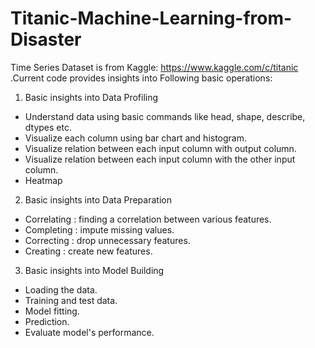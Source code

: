 # Titanic-Machine-Learning-from-Disaster
Time Series Dataset is from Kaggle: https://www.kaggle.com/c/titanic .Current code provides insights into Following basic operations:

1) Basic insights into Data Profiling
  - Understand data using basic commands like head, shape, describe, dtypes etc.
  - Visualize each column using bar chart and histogram.
  - Visualize relation between each input column with output column.
  - Visualize relation between each input column with the other input column.
  - Heatmap
  
2) Basic insights into Data Preparation
  - Correlating : finding a correlation between various features.
  - Completing : impute missing values.
  - Correcting : drop unnecessary features.  
  - Creating : create new features.
  
3) Basic insights into Model Building
  - Loading the data.
  - Training and test data.
  - Model fitting.
  - Prediction.
  - Evaluate model's performance.
